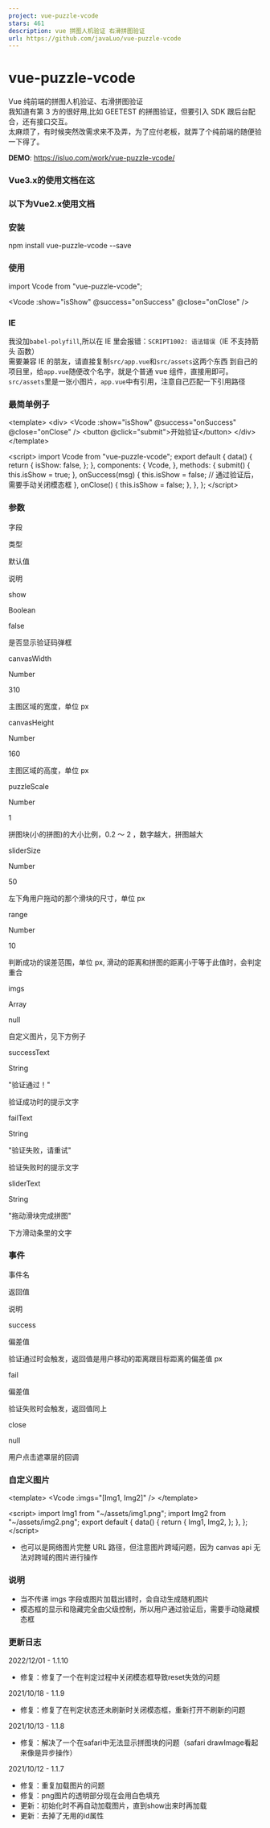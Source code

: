 ```yaml
---
project: vue-puzzle-vcode
stars: 461
description: vue 拼图人机验证 右滑拼图验证
url: https://github.com/javaLuo/vue-puzzle-vcode
---
```


vue-puzzle-vcode
================

Vue 纯前端的拼图人机验证、右滑拼图验证  
我知道有第 3 方的很好用,比如 GEETEST 的拼图验证，但要引入 SDK 跟后台配合，还有接口交互。  
太麻烦了，有时候突然改需求来不及弄，为了应付老板，就弄了个纯前端的随便验一下得了。

**DEMO**: https://isluo.com/work/vue-puzzle-vcode/

### Vue3.x的使用文档在这

### 以下为Vue2.x使用文档  

### 安装

  npm install vue\-puzzle\-vcode \--save

### 使用

import Vcode from "vue-puzzle-vcode";

<Vcode :show\="isShow" @success\="onSuccess" @close\="onClose" />

### IE

我没加`babel-polyfill`,所以在 IE 里会报错：`SCRIPT1002: 语法错误`（IE 不支持箭头 函数）  
需要兼容 IE 的朋友，请直接复制`src/app.vue`和`src/assets`这两个东西 到自己的项目里，给`app.vue`随便改个名字，就是个普通 vue 组件，直接用即可。  
`src/assets`里是一张小图片，`app.vue`中有引用，注意自己匹配一下引用路径

### 最简单例子

<template\>
  <div\>
    <Vcode :show\="isShow" @success\="onSuccess" @close\="onClose" />
    <button @click\="submit"\>开始验证</button\>
  </div\>
</template\>

<script\>
import Vcode from "vue-puzzle-vcode";
export default {
  data() {
    return {
      isShow: false,
    };
  },
  components: {
    Vcode,
  },
  methods: {
    submit() {
      this.isShow \= true;
    },
    onSuccess(msg) {
      this.isShow \= false; // 通过验证后，需要手动关闭模态框
    },
    onClose() {
      this.isShow \= false;
    },
  },
};
</script\>

### 参数

字段

类型

默认值

说明

show

Boolean

false

是否显示验证码弹框

canvasWidth

Number

310

主图区域的宽度，单位 px

canvasHeight

Number

160

主图区域的高度，单位 px

puzzleScale

Number

1

拼图块(小的拼图)的大小比例，0.2 ～ 2 ，数字越大，拼图越大

sliderSize

Number

50

左下角用户拖动的那个滑块的尺寸，单位 px

range

Number

10

判断成功的误差范围，单位 px, 滑动的距离和拼图的距离小于等于此值时，会判定重合

imgs

Array

null

自定义图片，见下方例子

successText

String

"验证通过！"

验证成功时的提示文字

failText

String

"验证失败，请重试"

验证失败时的提示文字

sliderText

String

"拖动滑块完成拼图"

下方滑动条里的文字

### 事件

事件名

返回值

说明

success

偏差值

验证通过时会触发，返回值是用户移动的距离跟目标距离的偏差值 px

fail

偏差值

验证失败时会触发，返回值同上

close

null

用户点击遮罩层的回调

### 自定义图片

<template\>
  <Vcode :imgs\="\[Img1, Img2\]" />
</template\>

<script\>
import Img1 from "~/assets/img1.png";
import Img2 from "~/assets/img2.png";
export default {
  data() {
    return {
      Img1,
      Img2,
    };
  },
};
</script\>

-   也可以是网络图片完整 URL 路径，但注意图片跨域问题，因为 canvas api 无法对跨域的图片进行操作

### 说明

-   当不传递 imgs 字段或图片加载出错时，会自动生成随机图片
-   模态框的显示和隐藏完全由父级控制，所以用户通过验证后，需要手动隐藏模态框

### 更新日志

2022/12/01 - 1.1.10  

-   修复：修复了一个在判定过程中关闭模态框导致reset失效的问题

2021/10/18 - 1.1.9  

-   修复：修复了在判定状态还未刷新时关闭模态框，重新打开不刷新的问题

2021/10/13 - 1.1.8  

-   修复：解决了一个在safari中无法显示拼图块的问题（safari drawImage看起来像是异步操作）

2021/10/12 - 1.1.7  

-   修复：重复加载图片的问题
-   修复：png图片的透明部分现在会用白色填充
-   更新：初始化时不再自动加载图片，直到show出来时再加载
-   更新：去掉了无用的id属性
